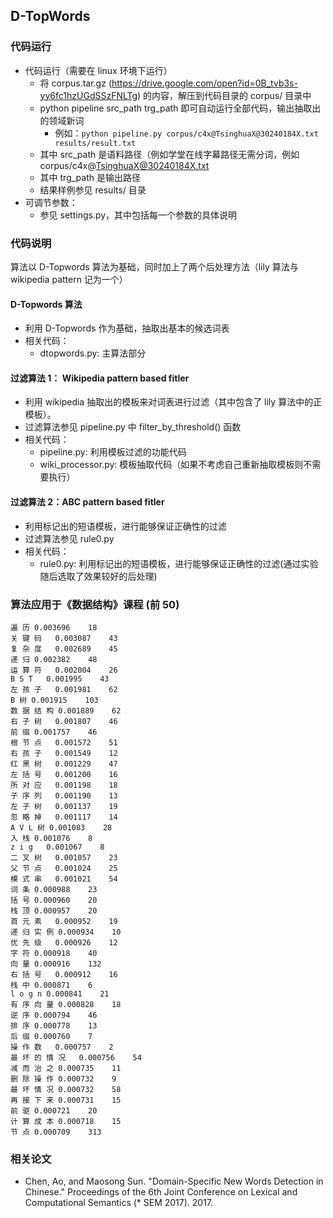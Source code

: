 ## D-TopWords

### 代码运行

- 代码运行（需要在 linux 环境下运行）
  - 将 corpus.tar.gz (https://drive.google.com/open?id=0B_tvb3s-yy6fc1hzUGdSSzFNLTg) 的内容，解压到代码目录的 corpus/ 目录中
  - python pipeline src_path trg_path 即可自动运行全部代码，输出抽取出的领域新词
     - 例如：`python pipeline.py corpus/c4x@TsinghuaX@30240184X.txt results/result.txt`
  - 其中 src_path 是语料路径（例如学堂在线字幕路径无需分词，例如 corpus/c4x@TsinghuaX@30240184X.txt
  - 其中 trg_path 是输出路径
  - 结果样例参见 results/ 目录
- 可调节参数：
  - 参见 settings.py，其中包括每一个参数的具体说明


### 代码说明

算法以 D-Topwords 算法为基础，同时加上了两个后处理方法（lily 算法与 wikipedia pattern 记为一个）

#### D-Topwords 算法
- 利用 D-Topwords 作为基础，抽取出基本的候选词表
- 相关代码：
  - dtopwords.py: 主算法部分

#### 过滤算法 1： Wikipedia pattern based fitler
- 利用 wikipedia 抽取出的模板来对词表进行过滤（其中包含了 lily 算法中的正模板）。
- 过滤算法参见 pipeline.py 中 filter_by_threshold() 函数
- 相关代码：
  - pipeline.py: 利用模板过滤的功能代码
  - wiki_processor.py: 模板抽取代码（如果不考虑自己重新抽取模板则不需要执行）

#### 过滤算法 2：ABC pattern based fitler
- 利用标记出的短语模板，进行能够保证正确性的过滤
- 过滤算法参见 rule0.py
- 相关代码：
  - rule0.py: 利用标记出的短语模板，进行能够保证正确性的过滤(通过实验随后选取了效果较好的后处理)
  

### 算法应用于《数据结构》课程 (前 50)
```
遍 历	0.003696	18
关 键 码	0.003087	43
复 杂 度	0.002689	45
递 归	0.002382	48
运 算 符	0.002004	26
B S T	0.001995	43
左 孩 子	0.001981	62
B 树	0.001915	103
数 据 结 构	0.001889	62
右 子 树	0.001807	46
前 缀	0.001757	46
根 节 点	0.001572	51
右 孩 子	0.001549	12
红 黑 树	0.001229	47
左 括 号	0.001200	16
所 对 应	0.001198	18
子 序 列	0.001190	13
左 子 树	0.001137	19
忽 略 掉	0.001117	14
A V L 树	0.001083	28
入 栈	0.001076	8
z i g	0.001067	8
二 叉 树	0.001057	23
父 节 点	0.001024	25
模 式 串	0.001021	54
词 条	0.000988	23
括 号	0.000960	20
栈 顶	0.000957	20
首 元 素	0.000952	19
递 归 实 例	0.000934	10
优 先 级	0.000926	12
字 符	0.000918	40
向 量	0.000916	132
右 括 号	0.000912	16
栈 中	0.000871	6
l o g n	0.000841	21
有 序 向 量	0.000828	18
逆 序	0.000794	46
排 序	0.000778	13
后 缀	0.000760	7
操 作 数	0.000757	2
最 坏 的 情 况	0.000756	54
减 而 治 之	0.000735	11
删 除 操 作	0.000732	9
最 坏 情 况	0.000732	58
再 接 下 来	0.000731	15
前 驱	0.000721	20
计 算 成 本	0.000718	15
节 点	0.000709	313
```

### 相关论文

- Chen, Ao, and Maosong Sun. "Domain-Specific New Words Detection in Chinese." Proceedings of the 6th Joint Conference on Lexical and Computational Semantics (* SEM 2017). 2017.

